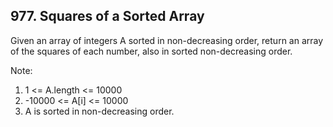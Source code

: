 ## 977. Squares of a Sorted Array

Given an array of integers A sorted in non-decreasing order, return an array of the squares of each number, also in sorted non-decreasing order.

Note:  
1. 1 <= A.length <= 10000
2. -10000 <= A[i] <= 10000
3. A is sorted in non-decreasing order.
